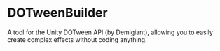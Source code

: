 # DOTweenBuilder
A tool for the Unity DOTween API (by Demigiant), allowing you to easily create complex effects without coding anything.
